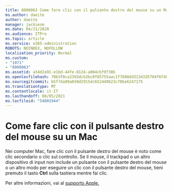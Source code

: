 ```yaml
---
title: 8000063 Come fare clic con il pulsante destro del mouse su un Mac
ms.author: daeite
author: daeite
manager: jackiesm
ms.date: 04/21/2020
ms.audience: ITPro
ms.topic: article
ms.service: o365-administration
ROBOTS: NOINDEX, NOFOLLOW
localization_priority: Normal
ms.custom:
- "1071"
- "8000063"
ms.assetid: a34d2a91-e1bd-44fe-8124-a084cbf9f38b
ms.openlocfilehash: 70b3f0ca2393dcb3bc0f85755aac1f7608dd3134335704f6f48af43fb33b4af8
ms.sourcegitcommit: b5f7da89a650d2915dc652449623c78be6247175
ms.translationtype: MT
ms.contentlocale: it-IT
ms.lasthandoff: 08/05/2021
ms.locfileid: "54001944"
---
```

# <a name="how-to-right-click-on-a-mac"></a>Come fare clic con il pulsante destro del mouse su un Mac

Nei computer Mac, fare clic con il pulsante destro del mouse è noto come clic secondario o clic sul controllo. Se il mouse, il trackpad o un altro dispositivo di input non include un pulsante con il pulsante destro del mouse o un altro modo per eseguire un clic con il pulsante destro del mouse, tieni premuto il tasto **Ctrl** sulla tastiera mentre fai clic.
  
Per altre informazioni, vai al [supporto Apple.](https://go.microsoft.com/fwlink/?linkid=2022220&amp;clcid=0x409)
  